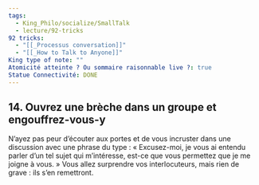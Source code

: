 ```yaml
---
tags:
  - King_Philo/socialize/SmallTalk
  - lecture/92-tricks
92 tricks:
  - "[[_Processus conversation]]"
  - "[[_How to Talk to Anyone]]"
King type of note: ""
Atomicité atteinte ? Ou sommaire raisonnable live ?: true
Statue Connectivité: DONE
---
```

## 14. Ouvrez une brèche dans un groupe et engouffrez-vous-y

N’ayez pas peur d’écouter aux portes et de vous incruster dans une discussion avec une phrase du type : 
« Excusez-moi, je vous ai entendu parler d’un tel sujet qui m’intéresse, est-ce que vous permettez que je me joigne à vous. » Vous allez surprendre vos interlocuteurs, mais rien de grave : ils s’en remettront.